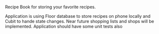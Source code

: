 Recipe Book for storing your favorite recipes.

Application is using Floor database to store recipes on phone locally and Cubit to hande state changes. Near future shopping lists and shops will be implemented.
Application should have some unit tests also
